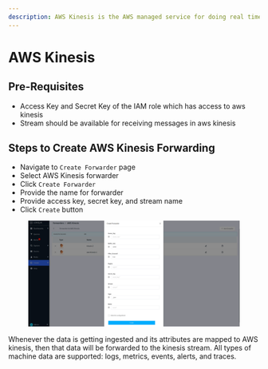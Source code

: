 ```yaml
---
description: AWS Kinesis is the AWS managed service for doing real time stream processing
---
```


# AWS Kinesis

## Pre-Requisites

* Access Key and Secret Key of the IAM role which has access to aws kinesis
* Stream should be available for receiving messages in aws kinesis

## Steps to Create AWS Kinesis Forwarding

* Navigate to `Create Forwarder` page
* Select AWS Kinesis forwarder
* Click  `Create Forwarder`
* Provide the name for forwarder
* Provide access key, secret key, and stream name
* Click `Create` button

<figure><img src="../.gitbook/assets/Screenshot from 2023-01-03 00-36-49.png" alt=""><figcaption></figcaption></figure>

Whenever the data is getting ingested and its attributes are mapped to AWS kinesis, then that data will be forwarded to the kinesis stream. All types of machine data are supported: logs, metrics, events, alerts, and traces.



